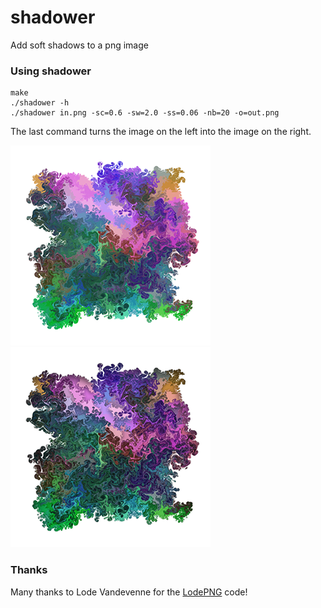 # shadower
Add soft shadows to a png image

### Using shadower

    make
    ./shadower -h
    ./shadower in.png -sc=0.6 -sw=2.0 -ss=0.06 -nb=20 -o=out.png

The last command turns the image on the left into the image on the right.

<img src="media/in.png" width="320" height="320" />
<img src="media/out.png" width="320" height="320" />

### Thanks

Many thanks to Lode Vandevenne for the [LodePNG](http://lodev.org/lodepng/) code!

